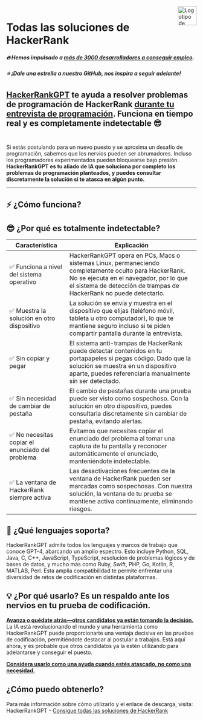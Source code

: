 <a href="https://hackerrank.solutions/?s=github-repo-es">
    <img src="https://unicorn-cdn.b-cdn.net/3f5f7ac8-ee8d-4664-831f-7265116e914c/-/crop/852x195/29,41/-/preview/hackerrank-solutions.png" alt="Logotipo de Soluciones HackerRank" title="Soluciones HackerRank" align="right" height="50" />
</a>


# Todas las soluciones de HackerRank

##### :fire: Hemos impulsado a <ins>**más de 3000 desarrolladores a conseguir empleo**</ins>.
##### :star: ¡Dale una estrella a nuestro GitHub, nos inspira a seguir adelante!

**[HackerRankGPT](https://hackerrank.solutions?s=github-repo-es) te ayuda a resolver problemas de programación de HackerRank <ins>durante tu entrevista de programación</ins>. 
Funciona en tiempo real y es completamente indetectable** 😎
<br />
<br />
---
Si estás postulando para un nuevo puesto y se aproxima un desafío de programación, sabemos que los nervios pueden ser abrumadores. Incluso los programadores experimentados pueden bloquearse bajo presión. **HackerRankGPT es tu aliado de IA que soluciona por completo los problemas de programación planteados, y puedes consultar discretamente la solución si te atasca en algún punto.**
***
## ⚡️ ¿Cómo funciona?



## 😎 ¿Por qué es totalmente indetectable?

|Característica   | Explicación  |
|---|---|
|✅ Funciona a nivel del sistema operativo   |HackerRankGPT opera en PCs, Macs o sistemas Linux, permaneciendo completamente oculto para HackerRank. No se ejecuta en el navegador, por lo que el sistema de detección de trampas de HackerRank no puede detectarlo.   |
|✅ Muestra la solución en otro dispositivo   |La solución se envía y muestra en el dispositivo que elijas (teléfono móvil, tableta u otro computador), lo que te mantiene seguro incluso si te piden compartir pantalla durante la entrevista.   |
|✅ Sin copiar y pegar   | El sistema anti-trampas de HackerRank puede detectar contenidos en tu portapapeles si pegas código. Dado que la solución se muestra en un dispositivo aparte, puedes referenciarla manualmente sin ser detectado.  |
|✅ Sin necesidad de cambiar de pestaña   | El cambio de pestañas durante una prueba puede ser visto como sospechoso. Con la solución en otro dispositivo, puedes consultarla discretamente sin cambiar de pestaña, evitando alertas.  |
|✅ No necesitas copiar el enunciado del problema   | Evitamos que necesites copiar el enunciado del problema al tomar una captura de tu pantalla y reconocer automáticamente el enunciado, manteniéndote indetectable.  |
|✅ La ventana de HackerRank siempre activa   | Las desactivaciones frecuentes de la ventana de HackerRank pueden ser marcadas como sospechosas. Con nuestra solución, la ventana de tu prueba se mantiene activa continuamente, eliminando riesgos.  |





## 🐍 ¿Qué lenguajes soporta?
HackerRankGPT admite todos los lenguajes y marcos de trabajo que conoce GPT-4, abarcando un amplio espectro. Esto incluye Python, SQL, Java, C, C++, JavaScript, TypeScript, resolución de problemas lógicos y de bases de datos, y mucho más como Ruby, Swift, PHP, Go, Kotlin, R, MATLAB, Perl. Esta amplia compatibilidad te permite enfrentar una diversidad de retos de codificación en distintas plataformas.
<br />

## 💡 ¿Por qué usarlo? Es un respaldo ante los nervios en tu prueba de codificación.

**<ins>Avanza o quédate atrás—otros candidatos ya están tomando la decisión.</ins>**
La IA está revolucionando el mundo y una herramienta como HackerRankGPT puede proporcionarte una ventaja decisiva en las pruebas de codificación, permitiéndote destacar al postular a trabajos. Está aquí ahora, y es probable que otros candidatos ya la estén utilizando para adelantarse y conseguir el puesto.

**<ins>Considera usarlo como una ayuda cuando estés atascado, no como una necesidad.</ins>**

## ¿Cómo puedo obtenerlo?
Para más información sobre cómo utilizarlo y el enlace de descarga, visita: HackerRankGPT - [Consigue todas las soluciones de HackerRank](https://hackerrank.solutions?s=github-repo-es)
